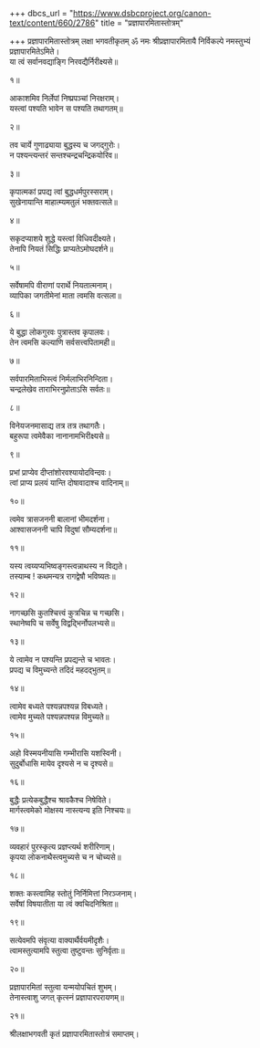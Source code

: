 +++
dbcs_url = "https://www.dsbcproject.org/canon-text/content/660/2786"
title = "प्रज्ञापारमितास्तोत्रम्"

+++
प्रज्ञापारमितास्तोत्रम्
लक्षा भगवतीकृतम्
ॐ नमः श्रीप्रज्ञापारमितायै
निर्विकल्पे नमस्तुभ्यं प्रज्ञापारमितेऽमिते।  
या त्वं सर्वानवद्याङ्गि निरवद्यैर्निरीक्ष्यसे॥

१॥

आकाशमिव निर्लेपां निष्प्रपञ्चां निरक्षराम्।  
यस्त्वां पश्यति भावेन स पश्यति तथागतम्॥

२॥

तव चार्ये गुणाढ्याया बुद्धस्य च जगद्गुरोः।  
न पश्यन्त्यन्तरं सन्तश्चन्द्रचन्द्रिकयोरिव॥

३॥

कृपात्मकां प्रपद्य त्वां बुद्धधर्मपुरस्सराम्।  
सुखेनायान्ति माहात्म्यमतुलं भक्तवत्सले॥

४॥

सकृदप्याशये शुद्धे यस्त्वां विधिवदीक्ष्यते।  
तेनापि नियतं सिद्धिः प्राप्यतेऽमोघदर्शने॥

५॥

सर्वेषामपि वीराणां परार्थे नियतात्मनाम्।  
व्यापिका जगतीमेनां माता त्वमसि वत्सला॥

६॥

ये बुद्धा लोकगुरवः पुत्रास्तव कृपालवः।  
तेन त्वमसि कल्याणि सर्वसत्त्वपितामही॥

७॥

सर्वपारमिताभिस्त्वं निर्मलाभिरनिन्दिता।  
चन्द्रलेखेव ताराभिरनुप्रोताऽसि सर्वतः॥

८॥

विनेयजनमासाद्य तत्र तत्र तथागतैः।  
बहुरूपा त्वमेवैका नानानामभिरीक्ष्यसे॥

९॥

प्रभां प्राप्येव दीप्तांशोरवश्यायोदविन्दवः।  
त्वां प्राप्य प्रलयं यान्ति दोषावादाश्च वादिनाम्॥

१०॥

त्वमेव त्रासजननी बालानां भीमदर्शना।  
आश्वासजननी चापि विदुषां सौम्यदर्शना॥

११॥

यस्य त्वय्यप्यभिष्वङ्गस्त्वन्नाथस्य न विद्यते।  
तस्याम्ब ! कथमन्यत्र रागद्वेषौ भविष्यतः॥

१२॥

नागच्छसि कुतश्चित्त्वं कुत्रचिन्न च गच्छसि।  
स्थानेष्वपि च सर्वेषु विद्वद्भिर्नोपलभ्यसे॥

१३॥

ये त्वामेव न पश्यन्ति प्रपद्यन्ते च भावतः।  
प्रपद्य च विमुच्यन्ते तदिदं महदद्भुतम्॥

१४॥

त्वामेव बध्यते पश्यन्नपश्यन्न विबध्यते।  
त्वामेव मुच्यते पश्यन्नपश्यन्न विमुच्यते॥

१५॥

अहो विस्मयनीयासि गम्भीरासि यशस्विनी।  
सुदुर्बोधासि मायेव दृश्यसे न च दृश्यसे॥

१६॥

बुद्धैः प्रत्येकबुद्धैश्च श्रावकैश्च निषेविते।  
मार्गस्त्वमेको मोक्षस्य नास्त्यन्य इति निश्चयः॥

१७॥

व्यवहारं पुरस्कृत्य प्रज्ञप्त्यर्थ शरीरिणाम्।  
कृपया लोकनाथैस्त्वमुच्यसे च न चोच्यसे॥

१८॥

शक्तः कस्त्वामिह स्तोतुं  निर्निमित्तां निरञ्जनाम्।  
सर्वेषां विषयातीता या त्वं क्वचिदनिश्रिता॥

१९॥

सत्येवमपि संवृत्या वाक्यार्थैर्वयमीदृशैः।  
त्वामस्तुत्यामपि स्तुत्वा तुष्टुवन्तः सुनिर्वृताः॥

२०॥

प्रज्ञापारमितां स्तुत्वा यन्मयोपचितं शुभम्।  
तेनास्त्वाशु जगत् कृत्स्नं प्रज्ञापारपरायणम्॥

२१॥

श्रीलक्षाभगवती कृतं प्रज्ञापारमितास्तोत्रं समाप्तम्।  
